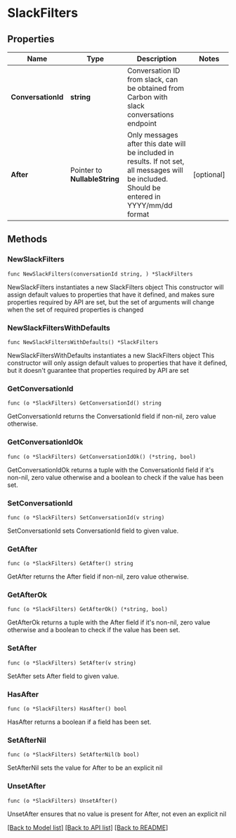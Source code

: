 # SlackFilters

## Properties

Name | Type | Description | Notes
------------ | ------------- | ------------- | -------------
**ConversationId** | **string** | Conversation ID from slack, can be obtained from Carbon with slack conversations endpoint | 
**After** | Pointer to **NullableString** | Only messages after this date will be included in results. If not set, all messages          will be included. Should be entered in YYYY/mm/dd format | [optional] 

## Methods

### NewSlackFilters

`func NewSlackFilters(conversationId string, ) *SlackFilters`

NewSlackFilters instantiates a new SlackFilters object
This constructor will assign default values to properties that have it defined,
and makes sure properties required by API are set, but the set of arguments
will change when the set of required properties is changed

### NewSlackFiltersWithDefaults

`func NewSlackFiltersWithDefaults() *SlackFilters`

NewSlackFiltersWithDefaults instantiates a new SlackFilters object
This constructor will only assign default values to properties that have it defined,
but it doesn't guarantee that properties required by API are set

### GetConversationId

`func (o *SlackFilters) GetConversationId() string`

GetConversationId returns the ConversationId field if non-nil, zero value otherwise.

### GetConversationIdOk

`func (o *SlackFilters) GetConversationIdOk() (*string, bool)`

GetConversationIdOk returns a tuple with the ConversationId field if it's non-nil, zero value otherwise
and a boolean to check if the value has been set.

### SetConversationId

`func (o *SlackFilters) SetConversationId(v string)`

SetConversationId sets ConversationId field to given value.


### GetAfter

`func (o *SlackFilters) GetAfter() string`

GetAfter returns the After field if non-nil, zero value otherwise.

### GetAfterOk

`func (o *SlackFilters) GetAfterOk() (*string, bool)`

GetAfterOk returns a tuple with the After field if it's non-nil, zero value otherwise
and a boolean to check if the value has been set.

### SetAfter

`func (o *SlackFilters) SetAfter(v string)`

SetAfter sets After field to given value.

### HasAfter

`func (o *SlackFilters) HasAfter() bool`

HasAfter returns a boolean if a field has been set.

### SetAfterNil

`func (o *SlackFilters) SetAfterNil(b bool)`

 SetAfterNil sets the value for After to be an explicit nil

### UnsetAfter
`func (o *SlackFilters) UnsetAfter()`

UnsetAfter ensures that no value is present for After, not even an explicit nil

[[Back to Model list]](../README.md#documentation-for-models) [[Back to API list]](../README.md#documentation-for-api-endpoints) [[Back to README]](../README.md)


